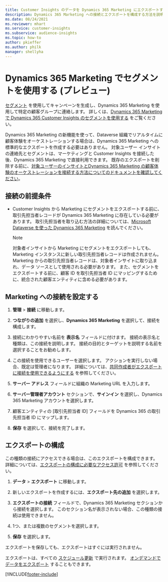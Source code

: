 ```yaml
---
title: Customer Insights のデータを Dynamics 365 Marketing にエクスポートする
description: Dynamics 365 Marketing への接続とエクスポートを構成する方法を説明します。
ms.date: 08/24/2021
ms.reviewer: mhart
ms.service: customer-insights
ms.subservice: audience-insights
ms.topic: how-to
author: pkieffer
ms.author: philk
manager: shellyha
---
```


# <a name="use-segments-in-dynamics-365-marketing-preview"></a>Dynamics 365 Marketing でセグメントを使用する (プレビュー)



[セグメント](segments.md) を使用してキャンペーンを生成し、Dynamics 365 Marketing を使用して特定の顧客グループに連絡します。 詳しくは、[Dynamics 365 Marketing で Dynamics 365 Customer Insights のセグメントを使用する](/dynamics365/marketing/customer-insights-segments) をご覧ください。

Dynamics 365 Marketing の新機能を使って、Dataverse 組織でリアルタイムに顧客体験をオーケストレーションする場合は、Dynamics 365 Marketing への標準的なエクスポートを作成する必要はありません。 対象ユーザー インサイトの連絡先とセグメントは、マーケティングと Customer Insights を接続した後、Dynamics 365 Marketing で直接利用できます。 既存のエクスポートを削除する前に、[対象ユーザーのインサイトとDynamics 365 Marketing の顧客体験のオーケストレーションを接続する方法についてのドキュメントを確認してください](/dynamics365/marketing/real-time-marketing-ci-profile)。

## <a name="prerequisite-for-a-connection"></a>接続の前提条件

- Customer Insights から Marketing にセグメントをエクスポートする前に、取引先担当者レコードが Dynamics 365 Marketing に存在している必要があります。 取引先担当者を取り込む方法の詳細については、[Microsoft Dataverse を使った Dynamics 365 Marketing](connect-power-query.md) を読んでください。

  > [!NOTE]
  > 対象者インサイトから Marketing にセグメントをエクスポートしても、Marketing インスタンスに新しい取引先担当者レコードは作成されません。 Marketing からの取引先担当者レコードは、対象者インサイトに取り込まれ、データ ソースとして使用される必要があります。 また、セグメントをエクスポートする前に、顧客 ID を取引先担当者 ID にマッピングするために、統合された顧客エンティティに含める必要があります。

## <a name="set-up-connection-to-marketing"></a>Marketing への接続を設定する

1. **管理** > **接続** に移動します。

1. **つながりの追加** を選択し、**Dynamics 365 Marketing** を選択して、接続を構成します。

1. 接続にわかりやすい名前を **表示名** フィールドに付けます。 接続の表示名と種類は、この接続を説明します。 接続の目的とターゲットを説明する名前を選択することをお勧めします。

1. この接続を使用できるユーザーを選択します。 アクションを実行しない場合、既定は管理者になります。 詳細については、[共同作成者がエクスポートに接続を使用できるようにする](connections.md#allow-contributors-to-use-a-connection-for-exports) を参照してください。

1. **サーバー アドレス** フィールドに組織の Marketing URL を入力します。

1. **サーバー管理者アカウント** セクションで、**サインイン** を選択し、Dynamics 365 Marketing アカウントを選択します。

1. 顧客エンティティの [取引先担当者 ID] フィールドを Dynamics 365 の取引先担当者 ID にマップします。

1. **保存** を選択して、接続を完了します。 

## <a name="configure-an-export"></a>エクスポートの構成

この種類の接続にアクセスできる場合は、このエクスポートを構成できます。 詳細については、[エクスポートの構成に必要なアクセス許可](export-destinations.md#set-up-a-new-export) を参照してください。

1. **データ** > **エクスポート** に移動します。

1. 新しいエクスポートを作成するには、**エクスポート先の追加** を選択します。

1. **エクスポートの接続** フィールドで、Dynamics 365 Marketing セクションから接続を選択します。 このセクション名が表示されない場合、この種類の接続は使用できません。

1. 1つ、または複数のセグメントを選択します。

1. **保存** を選択します。

エクスポートを保存しても、エクスポートはすぐには実行されません。

エクスポートは、すべての [スケジュール更新](system.md#schedule-tab) で実行されます。 [オンデマンドでデータをエクスポート](export-destinations.md#run-exports-on-demand) することもできます。 

[!INCLUDE[footer-include](../includes/footer-banner.md)]
